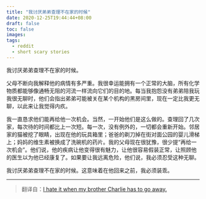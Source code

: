 ```yaml
---
title: "我讨厌弟弟查理不在家的时候"
date: 2020-12-25T19:44:44+08:00
draft: false
toc: false
images:
tags: 
  - reddit
  - short scary stories
---
```


我讨厌弟弟查理不在家的时候。

父母不断向我解释他的病情有多严重。我很幸运能拥有一个正常的大脑，所有化学物质都能够像通畅无阻的河流一样流向它们的目的地。每当我抱怨没有弟弟陪我玩我很无聊时，他们会指出弟弟可能被关在某个机构的黑房间里，现在一定比我更无聊，以此来让我觉得内疚。

我一直恳求他们能再给他一次机会。当然，一开始他们是这么做的。查理回了几次家，每次待的时间都比上一次短。每一次，没有例外的，一切都会重新开始。邻居家的猫被挖了眼睛，出现在他的玩具箱里；爸爸的剃刀掉在街对面公园的婴儿滑梯上；妈妈的维生素被换成了洗碗机的药片。我的父母现在很犹豫，很少提“再给一次机会”。他们说，他的疾病让他变得很有魅力，让他很容易假装正常，让照顾他的医生以为他已经康复了。如果要让我远离危险，他们说，我必须忍受这种无聊。

我讨厌弟弟查理不在家的时候。这意味着在他回来之前，我必须装乖。

------

> 翻译自：[I hate it when my brother Charlie has to go away.](https://www.reddit.com/r/shortscarystories/comments/21xi83/i_hate_it_when_my_brother_charlie_has_to_go_away/)

